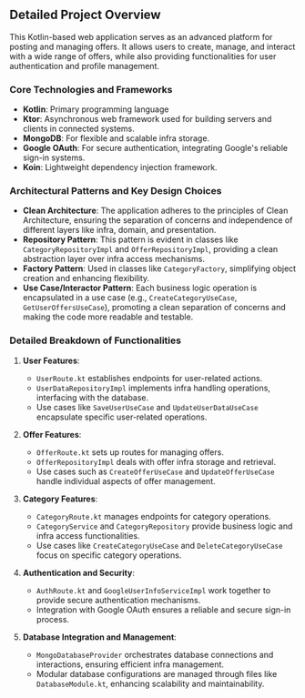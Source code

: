 
## Detailed Project Overview

This Kotlin-based web application serves as an advanced platform for posting and managing offers. It allows users to create, manage, and interact with a wide range of offers, while also providing functionalities for user authentication and profile management.

### Core Technologies and Frameworks

- **Kotlin**: Primary programming language
- **Ktor**: Asynchronous web framework used for building servers and clients in connected systems.
- **MongoDB**: For flexible and scalable infra storage.
- **Google OAuth**: For secure authentication, integrating Google's reliable sign-in systems.
- **Koin**: Lightweight dependency injection framework.

### Architectural Patterns and Key Design Choices

- **Clean Architecture**: The application adheres to the principles of Clean Architecture, ensuring the separation of concerns and independence of different layers like infra, domain, and presentation.
- **Repository Pattern**: This pattern is evident in classes like `CategoryRepositoryImpl` and `OfferRepositoryImpl`, providing a clean abstraction layer over infra access mechanisms.
- **Factory Pattern**: Used in classes like `CategoryFactory`, simplifying object creation and enhancing flexibility.
- **Use Case/Interactor Pattern**: Each business logic operation is encapsulated in a use case (e.g., `CreateCategoryUseCase`, `GetUserOffersUseCase`), promoting a clean separation of concerns and making the code more readable and testable.

### Detailed Breakdown of Functionalities

1. **User Features**:
    - `UserRoute.kt` establishes endpoints for user-related actions.
    - `UserDataRepositoryImpl` implements infra handling operations, interfacing with the database.
    - Use cases like `SaveUserUseCase` and `UpdateUserDataUseCase` encapsulate specific user-related operations.

2. **Offer Features**:
    - `OfferRoute.kt` sets up routes for managing offers.
    - `OfferRepositoryImpl` deals with offer infra storage and retrieval.
    - Use cases such as `CreateOfferUseCase` and `UpdateOfferUseCase` handle individual aspects of offer management.

3. **Category Features**:
    - `CategoryRoute.kt` manages endpoints for category operations.
    - `CategoryService` and `CategoryRepository` provide business logic and infra access functionalities.
    - Use cases like `CreateCategoryUseCase` and `DeleteCategoryUseCase` focus on specific category operations.

4. **Authentication and Security**:
    - `AuthRoute.kt` and `GoogleUserInfoServiceImpl` work together to provide secure authentication mechanisms.
    - Integration with Google OAuth ensures a reliable and secure sign-in process.

5. **Database Integration and Management**:
    - `MongoDatabaseProvider` orchestrates database connections and interactions, ensuring efficient infra management.
    - Modular database configurations are managed through files like `DatabaseModule.kt`, enhancing scalability and maintainability.


